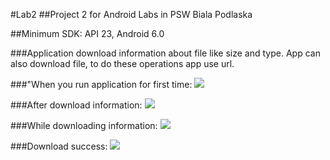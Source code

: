 #Lab2
##Project 2 for Android Labs in PSW Biala Podlaska

##Minimum SDK: API 23, Android 6.0

###Application download information about file like size and type. App can also download file, to do these operations app use url.


###"When you run application for first time:
<img src="https://cloud.githubusercontent.com/assets/17574275/21521162/b4c28a58-ccfa-11e6-8658-4df1bcf8ead9.png"/>

###After download information: 
<img src="https://cloud.githubusercontent.com/assets/17574275/21521423/20b219a2-ccfd-11e6-9fd9-686772879c4c.png"/>

###While downloading information:
<img src="https://cloud.githubusercontent.com/assets/17574275/21521500/c33e1a54-ccfd-11e6-8177-b522dc49fbd5.png"/>

###Download success:
<img src="https://cloud.githubusercontent.com/assets/17574275/21521540/3b4d2116-ccfe-11e6-996f-50de17b23d79.png"/>




